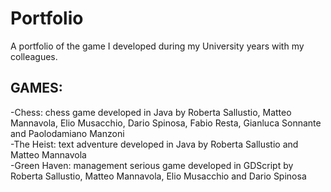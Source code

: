 # Portfolio
 A portfolio of the game I developed during my University years with my colleagues.

## GAMES:
-Chess: chess game developed in Java by Roberta Sallustio, Matteo Mannavola, Elio Musacchio, Dario Spinosa, Fabio Resta, Gianluca Sonnante and Paolodamiano Manzoni \
-The Heist: text adventure developed in Java by Roberta Sallustio and Matteo Mannavola \
-Green Haven: management serious game developed in GDScript by Roberta Sallustio, Matteo Mannavola, Elio Musacchio and Dario Spinosa 
